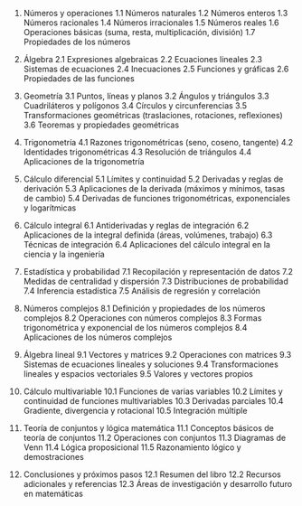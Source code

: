 1. Números y operaciones
   1.1 Números naturales
   1.2 Números enteros
   1.3 Números racionales
   1.4 Números irracionales
   1.5 Números reales
   1.6 Operaciones básicas (suma, resta, multiplicación, división)
   1.7 Propiedades de los números

2. Álgebra
   2.1 Expresiones algebraicas
   2.2 Ecuaciones lineales
   2.3 Sistemas de ecuaciones
   2.4 Inecuaciones
   2.5 Funciones y gráficas
   2.6 Propiedades de las funciones

3. Geometría
   3.1 Puntos, líneas y planos
   3.2 Ángulos y triángulos
   3.3 Cuadriláteros y polígonos
   3.4 Círculos y circunferencias
   3.5 Transformaciones geométricas (traslaciones, rotaciones, reflexiones)
   3.6 Teoremas y propiedades geométricas

4. Trigonometría
   4.1 Razones trigonométricas (seno, coseno, tangente)
   4.2 Identidades trigonométricas
   4.3 Resolución de triángulos
   4.4 Aplicaciones de la trigonometría

5. Cálculo diferencial
   5.1 Límites y continuidad
   5.2 Derivadas y reglas de derivación
   5.3 Aplicaciones de la derivada (máximos y mínimos, tasas de cambio)
   5.4 Derivadas de funciones trigonométricas, exponenciales y logarítmicas

6. Cálculo integral
   6.1 Antiderivadas y reglas de integración
   6.2 Aplicaciones de la integral definida (áreas, volúmenes, trabajo)
   6.3 Técnicas de integración
   6.4 Aplicaciones del cálculo integral en la ciencia y la ingeniería

7. Estadística y probabilidad
   7.1 Recopilación y representación de datos
   7.2 Medidas de centralidad y dispersión
   7.3 Distribuciones de probabilidad
   7.4 Inferencia estadística
   7.5 Análisis de regresión y correlación

8. Números complejos
   8.1 Definición y propiedades de los números complejos
   8.2 Operaciones con números complejos
   8.3 Formas trigonométrica y exponencial de los números complejos
   8.4 Aplicaciones de los números complejos

9. Álgebra lineal
   9.1 Vectores y matrices
   9.2 Operaciones con matrices
   9.3 Sistemas de ecuaciones lineales y soluciones
   9.4 Transformaciones lineales y espacios vectoriales
   9.5 Valores y vectores propios

10. Cálculo multivariable
     10.1 Funciones de varias variables
     10.2 Límites y continuidad de funciones multivariables
     10.3 Derivadas parciales
     10.4 Gradiente, divergencia y rotacional
     10.5 Integración múltiple

11. Teoría de conjuntos y lógica matemática
     11.1 Conceptos básicos de teoría de conjuntos
     11.2 Operaciones con conjuntos
     11.3 Diagramas de Venn
     11.4 Lógica proposicional
     11.5 Razonamiento lógico y demostraciones

12. Conclusiones y próximos pasos
     12.1 Resumen del libro
     12.2 Recursos adicionales y referencias
     12.3 Áreas de investigación y desarrollo futuro en matemáticas